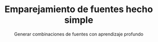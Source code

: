 ---
headMetaData: 
    title: título de inicio
    description: esta es la página de inicio en español
    
    
title: "Emparejamiento de fuentes hecho simple"
subtitle: "Generar combinaciones de fuentes con aprendizaje profundo"
paragraph: >-
    Haz clic en (Generar) para crear un nuevo emparejamiento de fuentes, (Bloquear) para bloquear las fuentes que
    quieres mantener, y (Editar) para elegir una fuente manualmente. El texto es
    editable, intenta reemplazarlo con el nombre de tu empresa u
    otra copia. El objetivo
    del emparejamiento de fuentes es seleccionar fuentes que compartan un tema general pero
    que tengan un contraste agradable. Qué fuentes funcionan juntas es en gran medida una cuestión de
    intuición, pero abordamos este problema con una red neuronal. Consulta Github para
    más detalles técnicos.
---